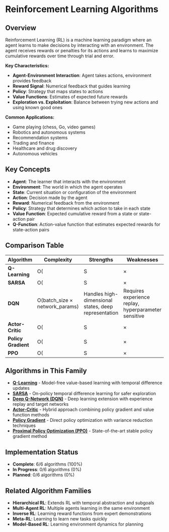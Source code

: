 # Reinforcement Learning Algorithms

## Overview

Reinforcement Learning (RL) is a machine learning paradigm where an agent learns to make decisions by interacting with an environment. The agent receives rewards or penalties for its actions and learns to maximize cumulative rewards over time through trial and error.

**Key Characteristics:**
- **Agent-Environment Interaction**: Agent takes actions, environment provides feedback
- **Reward Signal**: Numerical feedback that guides learning
- **Policy**: Strategy that maps states to actions
- **Value Functions**: Estimates of expected future rewards
- **Exploration vs. Exploitation**: Balance between trying new actions and using known good ones

**Common Applications:**
- Game playing (chess, Go, video games)
- Robotics and autonomous systems
- Recommendation systems
- Trading and finance
- Healthcare and drug discovery
- Autonomous vehicles

## Key Concepts

- **Agent**: The learner that interacts with the environment
- **Environment**: The world in which the agent operates
- **State**: Current situation or configuration of the environment
- **Action**: Decision made by the agent
- **Reward**: Numerical feedback from the environment
- **Policy**: Strategy that determines which action to take in each state
- **Value Function**: Expected cumulative reward from a state or state-action pair
- **Q-Function**: Action-value function that estimates expected rewards for state-action pairs

## Comparison Table

| Algorithm | Complexity | Strengths | Weaknesses | Applications |
|-----------|------------|-----------|------------|--------------|
| **Q-Learning** | O(|S|×|A|) time, O(|S|×|A|) space | Model-free, guaranteed convergence, simple | Slow convergence, tabular representation | Discrete environments, simple problems |
| **SARSA** | O(|S|×|A|) time, O(|S|×|A|) space | On-policy, safer exploration, stable | Slower convergence than Q-learning | Online learning, safety-critical applications |
| **DQN** | O(batch_size × network_params) | Handles high-dimensional states, deep representation | Requires experience replay, hyperparameter sensitive | Image-based games, complex environments |
| **Actor-Critic** | O(|S|×|A|) time, O(|S|×|A|) space | Continuous action spaces, stable updates | Two networks to train, potential instability | Continuous control, robotics |
| **Policy Gradient** | O(|S|×|A|) time, O(|S|×|A|) space | Direct policy optimization, natural policy updates | High variance, slow convergence | Policy search, continuous actions |
| **PPO** | O(|S|×|A|) time, O(|S|×|A|) space | Stable training, good sample efficiency | Conservative updates, hyperparameter tuning | Production RL, continuous control |

## Algorithms in This Family

- [**Q-Learning**](../algorithms/reinforcement-learning/q-learning.md) - Model-free value-based learning with temporal difference updates
- [**SARSA**](../algorithms/reinforcement-learning/sarsa.md) - On-policy temporal difference learning for safer exploration
- [**Deep Q-Network (DQN)**](../algorithms/reinforcement-learning/dqn.md) - Deep learning extension with experience replay and target networks
- [**Actor-Critic**](../algorithms/reinforcement-learning/actor-critic.md) - Hybrid approach combining policy gradient and value function methods
- [**Policy Gradient**](../algorithms/reinforcement-learning/policy-gradient.md) - Direct policy optimization with variance reduction techniques
- [**Proximal Policy Optimization (PPO)**](../algorithms/reinforcement-learning/ppo.md) - State-of-the-art stable policy gradient method

## Implementation Status

- **Complete**: 6/6 algorithms (100%)
- **In Progress**: 0/6 algorithms (0%)
- **Planned**: 0/6 algorithms (0%)

## Related Algorithm Families

- **Hierarchical RL**: Extends RL with temporal abstraction and subgoals
- **Multi-Agent RL**: Multiple agents learning in the same environment
- **Inverse RL**: Learning reward functions from expert demonstrations
- **Meta-RL**: Learning to learn new tasks quickly
- **Model-Based RL**: Learning environment dynamics for planning
